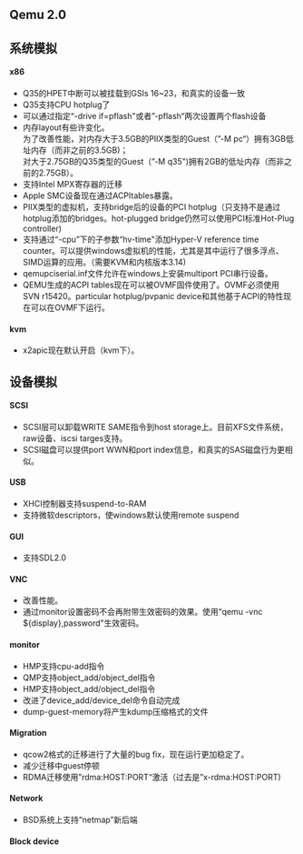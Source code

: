 Qemu 2.0
----
系统模拟
----
#### x86   
+ Q35的HPET中断可以被挂载到GSIs 16~23，和真实的设备一致   
+ Q35支持CPU hotplug了
+ 可以通过指定“-drive if=pflash"或者”-pflash“两次设置两个flash设备
+ 内存layout有些许变化。   
  为了改善性能，对内存大于3.5GB的PIIX类型的Guest（”-M pc“）拥有3GB低址内存（而非之前的3.5GB)；   
  对大于2.75GB的Q35类型的Guest（”-M q35")拥有2GB的低址内存（而非之前的2.75GB）。 
+ 支持Intel MPX寄存器的迁移
+ Apple SMC设备现在通过ACPItables暴露。
+ PIIX类型的虚拟机，支持bridge后的设备的PCI hotplug（只支持不是通过hotplug添加的bridges。hot-plugged bridge仍然可以使用PCI标准Hot-Plug controller)
+ 支持通过“-cpu”下的子参数“hv-time"添加Hyper-V reference time counter。可以提供windows虚拟机的性能，尤其是其中运行了很多浮点、SIMD运算的应用。（需要KVM和内核版本3.14)
+ qemupciserial.inf文件允许在windows上安装multiport PCI串行设备。  
+ QEMU生成的ACPI tables现在可以被OVMF固件使用了。OVMF必须使用SVN r15420。particular hotplug/pvpanic device和其他基于ACPI的特性现在可以在OVMF下运行。      

#### kvm      
+ x2apic现在默认开启（kvm下）。

设备模拟
----
#### SCSI
+ SCSI层可以卸载WRITE SAME指令到host storage上。目前XFS文件系统，raw设备、iscsi targes支持。
+ SCSI磁盘可以提供port WWN和port index信息，和真实的SAS磁盘行为更相似。

#### USB
+ XHCI控制器支持suspend-to-RAM
+ 支持微软descriptors，使windows默认使用remote suspend

#### GUI
+ 支持SDL2.0

#### VNC   
+ 改善性能。
+ 通过monitor设置密码不会再附带生效密码的效果。使用“qemu -vnc ${display},password"生效密码。

#### monitor  
+ HMP支持cpu-add指令
+ QMP支持object_add/object_del指令
+ HMP支持object_add/object_del指令
+ 改进了device_add/device_del命令自动完成
+ dump-guest-memory将产生kdump压缩格式的文件

#### Migration  
+ qcow2格式的迁移进行了大量的bug fix，现在运行更加稳定了。
+ 减少迁移中guest停顿
+ RDMA迁移使用”rdma:HOST:PORT“激活（过去是”x-rdma:HOST:PORT)

#### Network  
+ BSD系统上支持“netmap”新后端

#### Block device  

